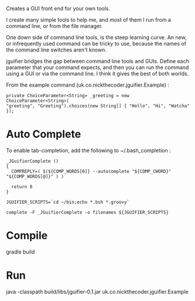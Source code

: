 Creates a GUI front end for your own tools.

I create many simple tools to help me, and most of them I run from a command line, or from the file manager.

One down side of command line tools, is the steep learning curve. An new, or infrequently used command can be tricky
to use, because the names of the command line switches aren't known.

jguifier bridges the gap between command line tools and GUIs. Define each parameter that your command expects,
and then you can run the command using a GUI or via the command line. I think it gives the best of both worlds.

From the example command (uk.co.nickthecoder.jguifier.Example) :

    private ChoiceParameter<String> _greeting = new ChoiceParameter<String>(
    "greeting", "Greeting").choices(new String[] { "Hello", "Hi", "Watcha" });


Auto Complete
=============

To enable tab-completion, add the following to ~/.bash_completion :

    _JGuifierComplete ()
    {
      COMPREPLY=( $(${COMP_WORDS[0]} --autocomplete "${COMP_CWORD}" "${COMP_WORDS[@]}" ) )
    
      return 0
    }

    JGUIFIER_SCRIPTS=`cd ~/bin;echo *.bsh *.groovy`

    complete -F _JGuifierComplete -o filenames ${JGUIFIER_SCRIPTS}


Compile
=======

gradle build

Run
===

java -classpath build/libs/jguifier-0.1.jar uk.co.nickthecoder.jguifier.Example

